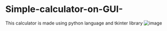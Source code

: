 # Simple-calculator-on-GUI-
This calculator is made using python language and tkinter library 
![image](https://github.com/syedHunainali/Simple-calculator-on-GUI-/assets/111503408/615ade46-4c75-4357-9f5f-14ed50ae3a50)
